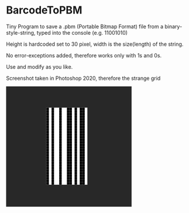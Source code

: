 # BarcodeToPBM

Tiny Program to save a .pbm (Portable Bitmap Format) file from a binary-style-string, typed into the console (e.g. 11001010)

Height is hardcoded set to 30 pixel, width is the size(length) of the string.

No error-exceptions added, therefore works only with 1s and 0s.

Use and modify as you like.

Screenshot taken in Photoshop 2020, therefore the strange grid

![sc](screenshot001.JPG)
